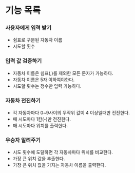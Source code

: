 # 기능 목록
### 사용자에게 입력 받기
- 쉼표로 구분된 자동차 이름
- 시도할 횟수
### 입력 값 검증하기
- 자동차 이름은 쉼표(,)를 제외한 모든 문자가 가능하다.
- 자동차 이름은 5자 이하여야한다.
- 시도할 횟수는 정수만 입력 가능하다.
### 자동차 전진하기
- 각 자동차마다 0~9사이의 무작위 값이 4 이상일때만 전진한다.
- 매 시도마다 1칸(-)만 전진한다.
- 매 시도마다 위치를 출력한다.
### 우승자 알려주기
- 시도 횟수에 도달하면 각 자동차마다 위치를 비교한다.
- 가장 큰 위치 값을 추출한다.
- 가장 큰 위치 값을 가지는 자동차 이름을 출력한다.